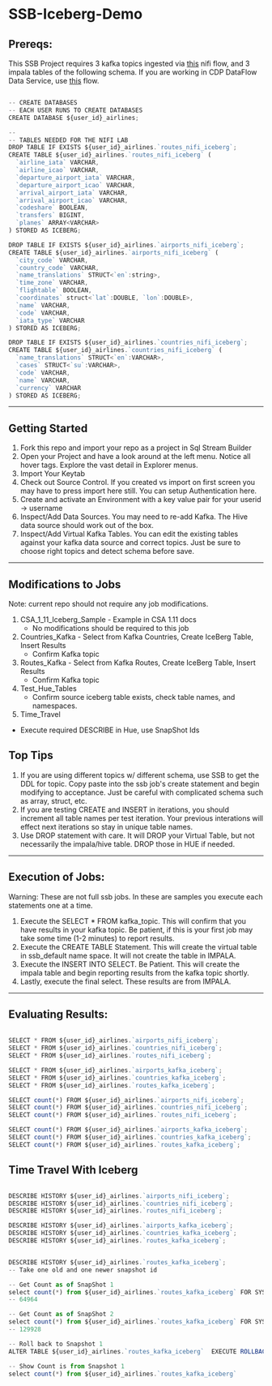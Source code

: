 # SSB-Iceberg-Demo
 

## Prereqs:

This SSB Project requires 3 kafka topics ingested via [this](https://github.com/cldr-steven-matison/NiFi-Templates/blob/main/SSBDemo.json) nifi flow, and 3 impala tables of the following schema.  If you are working in CDP DataFlow Data Service, use [this](https://github.com/cldr-steven-matison/NiFi-Templates/blob/main/SSB-Iceberg-Demo-PC-DataFlow.json) flow.

```javascript

-- CREATE DATABASES
-- EACH USER RUNS TO CREATE DATABASES
CREATE DATABASE ${user_id}_airlines;

--
-- TABLES NEEDED FOR THE NIFI LAB
DROP TABLE IF EXISTS ${user_id}_airlines.`routes_nifi_iceberg`;
CREATE TABLE ${user_id}_airlines.`routes_nifi_iceberg` (
  `airline_iata` VARCHAR,
  `airline_icao` VARCHAR,
  `departure_airport_iata` VARCHAR,
  `departure_airport_icao` VARCHAR,
  `arrival_airport_iata` VARCHAR,
  `arrival_airport_icao` VARCHAR,
  `codeshare` BOOLEAN,
  `transfers` BIGINT,
  `planes` ARRAY<VARCHAR>
) STORED AS ICEBERG;

DROP TABLE IF EXISTS ${user_id}_airlines.`airports_nifi_iceberg`;
CREATE TABLE ${user_id}_airlines.`airports_nifi_iceberg` (
  `city_code` VARCHAR,
  `country_code` VARCHAR,
  `name_translations` STRUCT<`en`:string>,
  `time_zone` VARCHAR,
  `flightable` BOOLEAN,
  `coordinates` struct<`lat`:DOUBLE, `lon`:DOUBLE>,
  `name` VARCHAR,
  `code` VARCHAR,
  `iata_type` VARCHAR
) STORED AS ICEBERG;

DROP TABLE IF EXISTS ${user_id}_airlines.`countries_nifi_iceberg`;
CREATE TABLE ${user_id}_airlines.`countries_nifi_iceberg` (
  `name_translations` STRUCT<`en`:VARCHAR>,
  `cases` STRUCT<`su`:VARCHAR>,
  `code` VARCHAR,
  `name` VARCHAR,
  `currency` VARCHAR
) STORED AS ICEBERG;


```

***

## Getting Started

1. Fork this repo and import your repo as a project in Sql Stream Builder
2. Open your Project and have a look around at the left menu. Notice all hover tags. Explore the vast detail in Explorer menus.
3. Import Your Keytab
4. Check out Source Control.  If you created vs import on first screen you may have to press import here still.  You can setup Authentication here.
5. Create and activate an Environment with a key value pair for your userid -> username
6. Inspect/Add Data Sources.  You may need to re-add Kafka.  The Hive data source should work out of the box.
7. Inspect/Add Virtual Kafka Tables.  You can edit the existing tables against your kafka data source and correct topics.  Just be sure to choose right topics and detect schema before save.

***

## Modifications to Jobs

Note:  current repo should not require any job modifications.

1. CSA_1_11_Iceberg_Sample - Example in CSA 1.11 docs
	* No modifications should be required to this job
2. Countries_Kafka - Select from Kafka Countries, Create IceBerg Table, Insert Results
	* Confirm Kafka topic
3. Routes_Kafka - Select from Kafka Routes, Create IceBerg Table, Insert Results
	* Confirm Kafka topic
4. Test_Hue_Tables
	* Confirm source iceberg table exists, check table names, and namespaces.
5. Time_Travel
  * Execute required DESCRIBE in Hue, use SnapShot Ids

## Top Tips

1. If you are using different topics w/ different schema, use SSB to get the DDL for topic.  Copy paste into the ssb job's create statement and begin modifying to acceptance.  Just be careful with complicated schema such as array, struct, etc.  
2. If you are testing CREATE and INSERT in iterations, you should increment all table names per test iteration.  Your previous interations will effect next iterations so stay in unique table names.
3. Use DROP statement with care.  It will DROP your Virtual Table, but not necessarily the impala/hive table.  DROP those in HUE if needed.

***

## Execution of Jobs:

Warning: These are not full ssb jobs.  In these are samples you execute each statements one at a time.

1. Execute the SELECT * FROM kafka_topic.  This will confirm that you have results in your kafka topic.  Be patient, if this is your first job may take some time (1-2 minutes) to report results.
2. Execute the CREATE TABLE Statement.  This will create the virtual table in ssb_default name space.  It will not create the table in IMPALA.
3. Execute the INSERT INTO SELECT.   Be Patient.  This will create the impala table and begin reporting results from the kafka topic shortly.
4. Lastly, execute the final select.  These results are from IMPALA.


***

## Evaluating Results:

```javascript
 
SELECT * FROM ${user_id}_airlines.`airports_nifi_iceberg`;
SELECT * FROM ${user_id}_airlines.`countries_nifi_iceberg`;
SELECT * FROM ${user_id}_airlines.`routes_nifi_iceberg`;

SELECT * FROM ${user_id}_airlines.`airports_kafka_iceberg`;
SELECT * FROM ${user_id}_airlines.`countries_kafka_iceberg`;
SELECT * FROM ${user_id}_airlines.`routes_kafka_iceberg`;

SELECT count(*) FROM ${user_id}_airlines.`airports_nifi_iceberg`;
SELECT count(*) FROM ${user_id}_airlines.`countries_nifi_iceberg`;
SELECT count(*) FROM ${user_id}_airlines.`routes_nifi_iceberg`;

SELECT count(*) FROM ${user_id}_airlines.`airports_kafka_iceberg`;
SELECT count(*) FROM ${user_id}_airlines.`countries_kafka_iceberg`;
SELECT count(*) FROM ${user_id}_airlines.`routes_kafka_iceberg`;

```

## Time Travel With Iceberg

```javascript

DESCRIBE HISTORY ${user_id}_airlines.`airports_nifi_iceberg`;
DESCRIBE HISTORY ${user_id}_airlines.`countries_nifi_iceberg`;
DESCRIBE HISTORY ${user_id}_airlines.`routes_nifi_iceberg`;

DESCRIBE HISTORY ${user_id}_airlines.`airports_kafka_iceberg`;
DESCRIBE HISTORY ${user_id}_airlines.`countries_kafka_iceberg`;
DESCRIBE HISTORY ${user_id}_airlines.`routes_kafka_iceberg`;


DESCRIBE HISTORY ${user_id}_airlines.`routes_kafka_iceberg`;
-- Take one old and one newer snapshot id

-- Get Count as of SnapShot 1
select count(*) from ${user_id}_airlines.`routes_kafka_iceberg` FOR SYSTEM_VERSION AS OF 2508721398088670959
-- 64964

-- Get Count as of SnapShot 2  
select count(*) from ${user_id}_airlines.`routes_kafka_iceberg` FOR SYSTEM_VERSION AS OF 1360529202097334446
-- 129928

-- Roll back to Snapshot 1
ALTER TABLE ${user_id}_airlines.`routes_kafka_iceberg`  EXECUTE ROLLBACK(2508721398088670959);

-- Show Count is from Snapshot 1
select count(*) from ${user_id}_airlines.`routes_kafka_iceberg` 
```